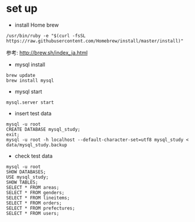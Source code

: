 # set up

- install Home brew

```
/usr/bin/ruby -e "$(curl -fsSL https://raw.githubusercontent.com/Homebrew/install/master/install)"

```

参考: http://brew.sh/index_ja.html


- mysql install 

```
brew update
brew install mysql
```



- mysql start

```
mysql.server start
```


- insert test data

```
mysql -u root
CREATE DATABASE mysql_study;
exit;
mysql -u root -h localhost --default-character-set=utf8 mysql_study < data/mysql_study.backup
```


- check test data


```
mysql -u root
SHOW DATABASES;
USE mysql_study;
SHOW TABLES;
SELECT * FROM areas;
SELECT * FROM genders;
SELECT * FROM lineitems;
SELECT * FROM orders;
SELECT * FROM prefectures;
SELECT * FROM users;
```


